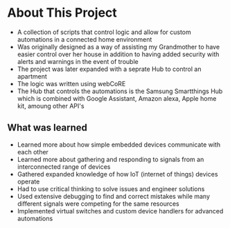 # About This Project
- A collection of scripts that control logic and allow for custom automations in a connected home environment
- Was originally designed as a way of assisting my Grandmother to have easier control over her house in addition to having added security with alerts and warnings in the event of trouble
- The project was later expanded with a seprate Hub to control an apartment
- The logic was written using webCoRE
- The Hub that controls the automations is the Samsung Smartthings Hub which is combined with Google Assistant, Amazon alexa, Apple home kit, amoung other API's

## What was learned
- Learned more about how simple embedded devices communicate with each other
- Learned more about gathering and responding to signals from an interconnected range of devices
- Gathered expanded knowledge of how IoT (internet of things) devices operate
- Had to use critical thinking to solve issues and engineer solutions
- Used extensive debugging to find and correct mistakes while many different signals were competing for the same resources
- Implemented virtual switches and custom device handlers for advanced automations
